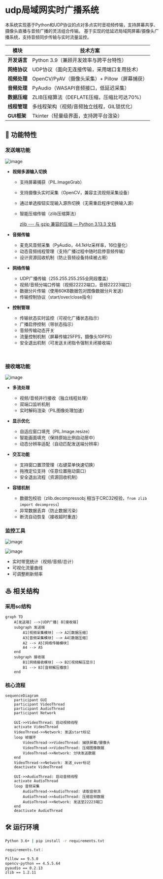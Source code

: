 # udp局域网实时广播系统

本系统实现基于Python和UDP协议的点对多点实时音视频传输，支持屏幕共享、摄像头直播与音频广播的灵活组合传输。
基于实现的低延迟局域网屏幕/摄像头广播系统，支持音频同步传输与实时流量监控。

|模块|技术方案|
| ------| -----------------------------------------------|
|**开发语言**|Python 3.9（兼顾开发效率与跨平台特性）|
|**网络协议**|UDP协议（面向无连接传输，采用端口复用技术）|
|**视频处理**|OpenCV/PyAV（摄像头采集）+ Pillow（屏幕捕获）|
|**音频处理**|PyAudio（WASAPI音频接口，低延迟采集）|
|**数据压缩**|ZLIB压缩算法（DEFLATE压缩，压缩比可达70%）|
|**线程管理**|多线程架构（视频/音频独立线程，GIL锁优化）|
|**GUI框架**|Tkinter（轻量级界面，支持跨平台渲染）|

## 📌 功能特性

### 发送端功能

​![image](assets/BroadcastSender1.6.png)​

* **视频多源输入切换**

  * 支持屏幕捕获（PIL.ImageGrab）
  * 支持摄像头实时采集（OpenCV，兼容主流视频采集设备）
  * 通过单选按钮实现输入源热切换（无需重启程序切换输入源）
  * 智能压缩传输（zlib压缩算法）

     [zlib --- 与 gzip 兼容的压缩 — Python 3.13.3 文档](https://docs.python.org/zh-cn/3/library/zlib.html)
* **音频传输**

  * 麦克风音频采集（PyAudio，44.1kHz采样率，16位量化）
  * 动态音频线程管理（支持广播过程中随时启停音频传输）
  * 设计资源回收机制（防止音频设备持续被占用）
* **网络传输**

  * UDP广播传输（255.255.255.255全网段覆盖）
  * 视频/音频分端口传输（视频22222端口，音频22223端口）
  * 数据分片传输（使用60KB数据包对图像数据分片发送）
  * 传输控制协议（start/over/close指令）
* **控制管理**

  * 传输状态实时监控（可视化广播状态指示）
  * 广播启停控制（带状态指示）
  * 音频传输动态开关
  * 流量控制机制（屏幕传输25FPS，摄像头10FPS）
  * 安全退出机制（可发送关闭指令强制关闭接收端）

‍

### 接收端功能

​![image](assets/虚拟机运行receiver.png)​

* **多流处理**

  * 视频/音频并行接收（独立线程处理）
  * 双端口监听机制
  * 实时解码渲染（PIL图像处理加速）
* **显示优化**

  * 自适应窗口填充（PIL.Image.resize）
  * 智能画面填充（保持原始比例自动居中）
  * 动态分辨率适配（自动匹配发送端分辨率）
* **交互功能**

  * 支持窗口置顶管理（右键菜单快速切换）
  * 拖拽定位支持（任意位置拖动窗口）
  * 安全退出流程（资源回收机制）
* **容错机制**

  * 数据包校验（zlib.decompressobj 相当于CRC32校验，`from zlib import decompress`​）
  * 异常数据丢弃（防止数据污染）
  * 断流自动恢复（接收超时重连）

### 监控工具
​![image](assets/monitor_running.png)

​![image](assets/monitor_running2.png)

- 实时带宽统计（视频/音频/总计）
- 可视化流量曲线
- 可调整刷新频率

## ♨ 相关结构
### 采用sc结构
```mermaid
graph TD
    A[发送端] -->|UDP广播| B[接收端]
    subgraph 发送端
        A1[视频采集模块] --> A2[数据压缩]
        A3[音频采集模块] --> A4[数据压缩]
        A2 --> A5[网络传输模块]
        A4 --> A5
    end
    subgraph 接收端
        B1[网络接收模块] --> B2[视频解压显示]
        B1 --> B3[音频解压播放]
    end
```
### 核心流程
```mermaid
sequenceDiagram
    participant GUI
    participant VideoThread
    participant AudioThread
    participant Network
  
    GUI->>VideoThread: 启动视频线程
    activate VideoThread
    VideoThread->>Network: 发送start标记
    loop 帧循环
        VideoThread->>VideoThread: 捕获屏幕/摄像头
        VideoThread->>VideoThread: 压缩图像数据
        VideoThread->>Network: 分块发送数据
    end
    VideoThread->>Network: 发送_over标记
    deactivate VideoThread
  
    GUI->>AudioThread: 启动音频线程
    activate AudioThread
    loop 音频采集
        AudioThread->>AudioThread: 读取音频流
        AudioThread->>AudioThread: 压缩音频数据
        AudioThread->>Network: 发送至22223端口
    end
    deactivate AudioThread
```
## 🛠️ 运行环境

```bash
Python 3.6+ | pip install -r requirements.txt

requirements.txt：

Pillow == 9.5.0
opencv-python == 4.5.5.64
pyaudio == 0.2.13
zlib == 1.2.11
```



